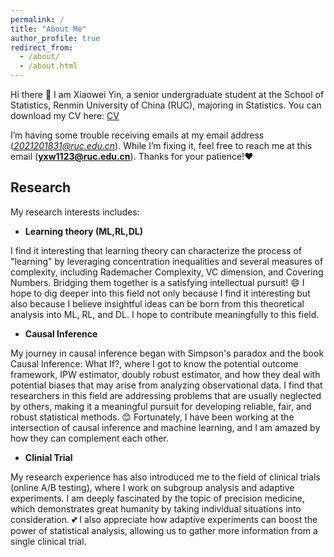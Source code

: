 ```yaml
---
permalink: /
title: "About Me"
author_profile: true
redirect_from: 
  - /about/
  - /about.html
---
```




Hi there 👋 I am Xiaowei Yin, a senior undergraduate student at the School of Statistics, Renmin University of China (RUC), majoring in Statistics. You can download my CV here: [CV](../assets/CV.pdf)

I’m having some trouble receiving emails at my email address (*2021201831@ruc.edu.cn*). While I’m fixing it, feel free to reach me at this email (**yxw1123@ruc.edu.cn**). Thanks for your patience!❤️ 

Research
-----

My research interests includes:


- **Learning theory (ML,RL,DL)**

I find it interesting that learning theory can characterize the process of "learning" by leveraging concentration inequalities and several measures of complexity, including Rademacher Complexity, VC dimension, and Covering Numbers. Bridging them together is a satisfying intellectual pursuit! 😄 I hope to dig deeper into this field not only because I find it interesting but also because I believe insightful ideas can be born from this theoretical analysis into ML, RL, and DL. I hope to contribute meaningfully to this field.

- **Causal Inference**

My journey in causal inference began with Simpson's paradox and the book Causal Inference: What If?, where I got to know the potential outcome framework, IPW estimator, doubly robust estimator, and how they deal with potential biases that may arise from analyzing observational data. I find that researchers in this field are addressing problems that are usually neglected by others, making it a meaningful pursuit for developing reliable, fair, and robust statistical methods. 😊 Fortunately, I have been working at the intersection of causal inference and machine learning, and I am amazed by how they can complement each other.

- **Clinial Trial**

My research experience has also introduced me to the field of clinical trials (online A/B testing), where I work on subgroup analysis and adaptive experiments. I am deeply fascinated by the topic of precision medicine, which demonstrates great humanity by taking individual situations into consideration. 💕 I also appreciate how adaptive experiments can boost the power of statistical analysis, allowing us to gather more information from a single clinical trial.



